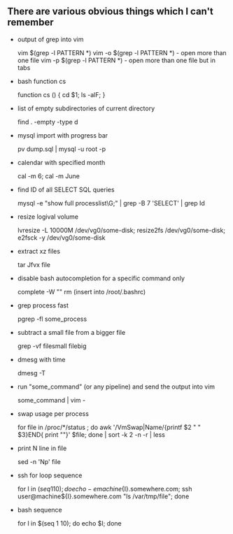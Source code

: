 There are various obvious things which I can't remember
-------------------------------------------------------
* output of grep into vim

  vim $(grep -l PATTERN *)
  vim -o $(grep -l PATTERN *) - open more than one file
  vim -p $(grep -l PATTERN *) - open more than one file but in tabs

* bash function cs

  function cs () { cd $1; ls -alF; }
  
* list of empty subdirectories of current directory

  find . -empty -type d

* mysql import with progress bar

  pv dump.sql | mysql -u root -p

* calendar with specified month

  cal -m 6; cal -m June

* find ID of all SELECT SQL queries

  mysql -e "show full processlist\G;" | grep -B 7 'SELECT' | grep Id

* resize logival volume

  lvresize -L 10000M /dev/vg0/some-disk; resize2fs /dev/vg0/some-disk; e2fsck -y /dev/vg0/some-disk

* extract xz files

  tar Jfvx file

* disable bash autocompletion for a specific command only

  complete -W "" rm (insert into /root/.bashrc)

* grep process fast

  pgrep -fl some_process

* subtract a small file from a bigger file
  
  grep -vf filesmall filebig

* dmesg with time

  dmesg -T

* run "some_command" (or any pipeline) and send the output into vim

  some_command | vim -

* swap usage per process

  for file in /proc/*/status ; do awk '/VmSwap|Name/{printf $2 " " $3}END{ print ""}' $file; done | sort -k 2 -n -r | less

* print N line in file

  sed -n 'Np' file

* ssh for loop sequence

  for I in $(seq 1 10); do echo -e machine${I}.somewhere.com; ssh user@machine${I}.somewhere.com "ls /var/tmp/file"; done

* bash sequence

  for I in $(seq 1 10); do echo $I; done
